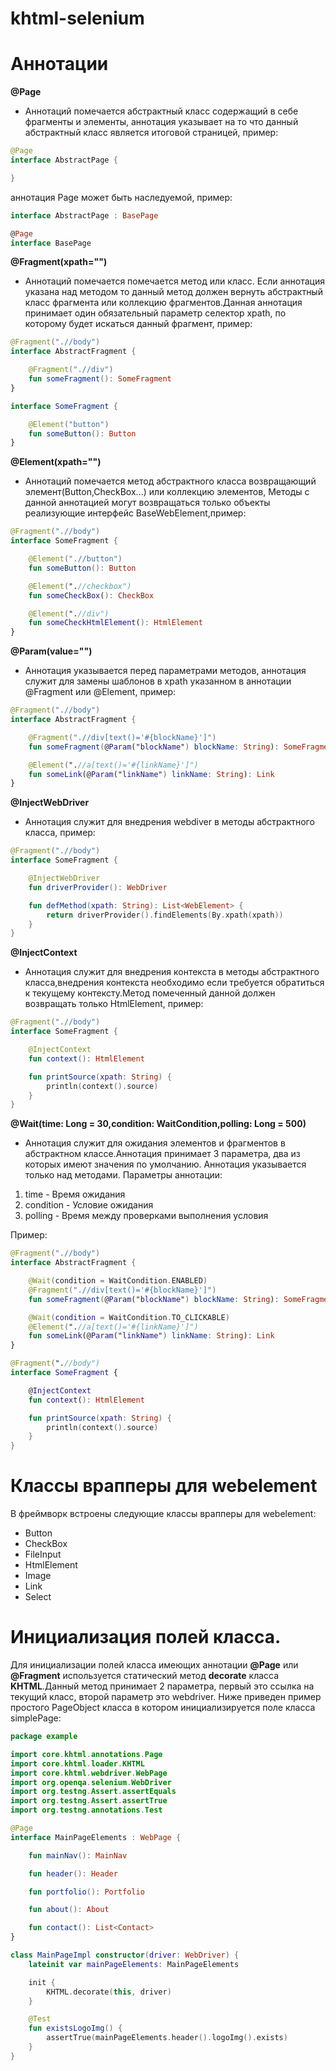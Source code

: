 # khtml-selenium


# Аннотации

**@Page** 
- Аннотаций помечается абстрактный класс содержащий в себе фрагменты и элементы, аннотация указывает на то что данный абстрактный класс является итоговой страницей, пример:
```kotlin
@Page
interface AbstractPage {

} 
```
аннотация Page может быть наследуемой, пример:
```kotlin
interface AbstractPage : BasePage

@Page
interface BasePage
```

**@Fragment(xpath="")**
- Аннотаций помечается помечается метод или класс. Если аннотация указана над методом то данный метод должен вернуть абстрактный класс фрагмента или коллекцию фрагментов.Данная аннотация принимает один обязательный параметр селектор xpath, по которому будет искаться данный фрагмент, пример:
```kotlin
@Fragment(".//body")
interface AbstractFragment {

    @Fragment(".//div")
    fun someFragment(): SomeFragment
}

interface SomeFragment {

    @Element("button")
    fun someButton(): Button
}
```

 
**@Element(xpath="")**
- Аннотаций помечается метод абстрактного класса возвращающий элемент(Button,CheckBox...) или коллекцию элементов, Методы с данной аннотацией могут возвращаться только объекты реализующие интерфейс BaseWebElement,пример:
```kotlin
@Fragment(".//body")
interface SomeFragment {

    @Element(".//button")
    fun someButton(): Button

    @Element(".//checkbox")
    fun someCheckBox(): CheckBox

    @Element(".//div")
    fun someCheckHtmlElement(): HtmlElement
}
```


**@Param(value="")**
- Аннотация указывается перед параметрами методов, аннотация служит для замены шаблонов в xpath указанном в аннотации @Fragment или @Element, пример:
```kotlin
@Fragment(".//body")
interface AbstractFragment {

    @Fragment(".//div[text()='#{blockName}']")
    fun someFragment(@Param("blockName") blockName: String): SomeFragment

    @Element(".//a[text()='#{linkName}']")
    fun someLink(@Param("linkName") linkName: String): Link
}
```  

**@InjectWebDriver**
- Аннотация служит для внедрения webdiver в методы абстрактного класса, пример:
```kotlin
@Fragment(".//body")
interface SomeFragment {

    @InjectWebDriver
    fun driverProvider(): WebDriver

    fun defMethod(xpath: String): List<WebElement> {
        return driverProvider().findElements(By.xpath(xpath))
    }
} 
```  

**@InjectContext**
- Аннотация служит для внедрения контекста в методы абстрактного класса,внедрения контекста необходимо если требуется обратиться к текущему контексту.Метод помеченный данной должен возвращать только HtmlElement, пример:
```kotlin
@Fragment(".//body")
interface SomeFragment {

    @InjectContext
    fun context(): HtmlElement

    fun printSource(xpath: String) {
        println(context().source)
    }
}
```

**@Wait(time: Long = 30,condition: WaitCondition,polling: Long = 500)**
- Аннотация служит для ожидания элементов и фрагментов в абстрактном классе.Аннотация принимает 3 параметра, два из которых имеют значения по умолчанию. Аннотация указывается только над методами.
Параметры аннотации:
1. time - Время ожидания
2. condition - Условие ожидания
3. polling - Время между проверками выполнения условия

Пример:
```kotlin
@Fragment(".//body")
interface AbstractFragment {

    @Wait(condition = WaitCondition.ENABLED)
    @Fragment(".//div[text()='#{blockName}']")
    fun someFragment(@Param("blockName") blockName: String): SomeFragment

    @Wait(condition = WaitCondition.TO_CLICKABLE)
    @Element(".//a[text()='#{linkName}']")
    fun someLink(@Param("linkName") linkName: String): Link
}

@Fragment(".//body")
interface SomeFragment {

    @InjectContext
    fun context(): HtmlElement

    fun printSource(xpath: String) {
        println(context().source)
    }
}
```

# Классы врапперы для webelement

В фреймворк встроены следующие классы врапперы для webelement:
- Button
- CheckBox
- FileInput
- HtmlElement
- Image
- Link
- Select

# Инициализация полей класса. 
Для инициализации полей класса имеющих аннотации **@Page** или **@Fragment** используется статический метод **decorate** класса **KHTML**.Данный метод принимает 2 параметра, первый это ссылка на текущий класс, второй параметр это webdriver.
Ниже приведен пример простого PageObject класса в котором инициализируется поле класса simplePage:

```kotlin
package example

import core.khtml.annotations.Page
import core.khtml.loader.KHTML
import core.khtml.webdriver.WebPage
import org.openqa.selenium.WebDriver
import org.testng.Assert.assertEquals
import org.testng.Assert.assertTrue
import org.testng.annotations.Test

@Page
interface MainPageElements : WebPage {

    fun mainNav(): MainNav

    fun header(): Header

    fun portfolio(): Portfolio

    fun about(): About

    fun contact(): List<Contact>
}

class MainPageImpl constructor(driver: WebDriver) {
    lateinit var mainPageElements: MainPageElements

    init {
        KHTML.decorate(this, driver)
    }

    @Test
    fun existsLogoImg() {
        assertTrue(mainPageElements.header().logoImg().exists)
    }
}
```


